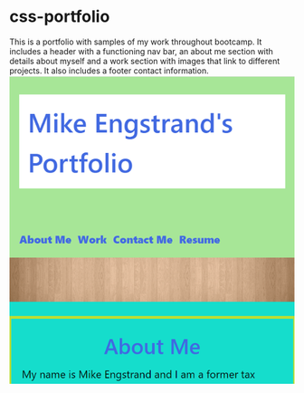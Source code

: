 # css-portfolio
This is a portfolio with samples of my work throughout bootcamp.
It includes a header with a functioning nav bar, an about me section with details about myself and a work section with images that link to different projects. It also includes a footer contact information.
![Alt text](image.png)